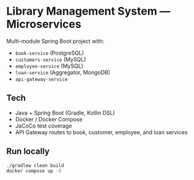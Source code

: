 # Library Management System — Microservices

Multi-module Spring Boot project with:

- `book-service` (PostgreSQL)
- `customers-service` (MySQL)
- `employee-service` (MySQL)
- `loan-service` (Aggregator, MongoDB)
- `api-gateway-service`

## Tech
- Java + Spring Boot (Gradle, Kotlin DSL)
- Docker / Docker Compose
- JaCoCo test coverage
- API Gateway routes to book, customer, employee, and loan services

## Run locally

```bash
./gradlew clean build
docker compose up -d
